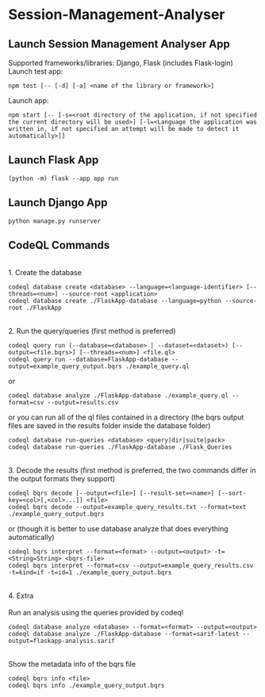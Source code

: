 # Session-Management-Analyser

## Launch Session Management Analyser App

Supported frameworks/libraries: Django, Flask (includes Flask-login)<br>
Launch test app:
```console
npm test [-- [-d] [-a] <name of the library or framework>]
```
Launch app:
```console
npm start [-- [-s=<root directory of the application, if not specified the current directory will be used>] [-l=<Language the application was written in, if not specified an attempt will be made to detect it automatically>]]
```

## Launch Flask App

```console
(python -m) flask --app app run
```

## Launch Django App

```console
python manage.py runserver
```

## CodeQL Commands

<br> 1. Create the database
```console
codeql database create <database> --language=<language-identifier> [--threads=<num>] --source-root <application>
codeql database create ./FlaskApp-database --language=python --source-root ./FlaskApp
```

<br> 2. Run the query/queries (first method is preferred)
```console
codeql query run (--database=<database> | --dataset=<dataset>) [--output=<file.bqrs>] [--threads=<num>] <file.ql>
codeql query run --database=FlaskApp-database --output=example_query_output.bqrs ./example_query.ql
```
or
```console
codeql database analyze ./FlaskApp-database ./example_query.ql --format=csv --output=results.csv
```
or you can run all of the ql files contained in a directory (the bqrs output files are saved in the results folder inside the database folder)
```console
codeql database run-queries <database> <query|dir|suite|pack>
codeql database run-queries ./FlaskApp-database ./Flask_Queries
```

<br> 3. Decode the results (first method is preferred, the two commands differ in the output formats they support)
```console
codeql bqrs decode [--output=<file>] [--result-set=<name>] [--sort-key=<col>[,<col>...]] <file>
codeql bqrs decode --output=example_query_results.txt --format=text ./example_query_output.bqrs
```
or (though it is better to use database analyze that does everything automatically)
```console
codeql bqrs interpret --format=<format> --output=<output> -t=<String=String> <bqrs-file>
codeql bqrs interpret --format=csv --output=example_query_results.csv -t=kind=if -t=id=1 ./example_query_output.bqrs
```

<br> 4. Extra
<br><br> Run an analysis using the queries provided by codeql
```console
codeql database analyze <database> --format=<format> --output=<output>
codeql database analyze ./FlaskApp-database --format=sarif-latest --output=flaskapp-analysis.sarif
```

<br> Show the metadata info of the bqrs file
```console
codeql bqrs info <file>
codeql bqrs info ./example_query_output.bqrs
```
